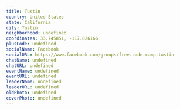 ```yaml
---
title: Tustin
country: United States
state: California
city: Tustin
neighborhood: undefined
coordinates: 33.745851, -117.826166
plusCode: undefined
socialName: Facebook
socialURL: https://www.facebook.com/groups/free.code.camp.tustin
chatName: undefined
chatURL: undefined
eventName: undefined
eventURL: undefined
leaderName: undefined
leaderURL: undefined
oldPhoto: undefined
coverPhoto: undefined
---
```

